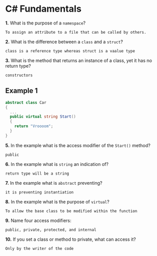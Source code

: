 # C# Fundamentals


**1.** What is the purpose of a `namespace`?
<!-- enter you answer in the space below -->
```
To assign an attribute to a file that can be called by others.
```
**2.** What is the difference between a `class` and a `struct`?
<!-- enter you answer in the space below -->
```
class is a reference type whereas struct is a vaalue type
```
**3.** What is the method that returns an instance of a class, yet it has no return type?
<!-- enter you answer in the space below -->
```
constructors
```
## Example 1
```c#
abstract class Car
{
  ...
  public virtual string Start()
  {
    return "Vroooom";
  }
}
```
**5.** In the example what is the access modifier of the `Start()` method?
<!-- enter you answer in the space below -->
```
public
```
**6.** In the example what is `string` an indication of?
<!-- enter you answer in the space below -->
```
return type will be a string
```
**7.** In the example what is `abstract` preventing?
<!-- enter you answer in the space below -->
```
it is preventing instantiation
```
**8.** In the example what is the purpose of `virtual`?
<!-- enter you answer in the space below -->
```
To allow the base class to be modified within the function
```
**9.** Name four access modifiers:
<!-- enter you answer in the space below -->
```
public, private, protected, and internal
```
**10.** If you set a class or method to private, what can access it?
<!-- enter you answer in the space below -->
```
Only by the writer of the code
```